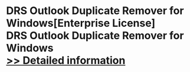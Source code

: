 # DRS Outlook Duplicate Remover for Windows[Enterprise License]<br />DRS Outlook Duplicate Remover for Windows<br />[>> Detailed information](https://secure.shareit.com/shareit/product.html?productid=301004418&affiliateid=200057808)